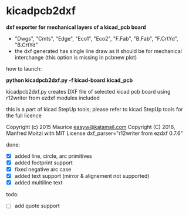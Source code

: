 # kicadpcb2dxf
**dxf exporter for mechanical layers of a kicad_pcb board**
- "Dwgs", "Cmts", "Edge", "Eco1", "Eco2", "F.Fab", "B.Fab", "F.CrtYd", "B.CrtYd"
- the dxf generated has single line draw as it should be for mechanical interchange (this option is missing in pcbnew plot)

how to launch:

**python kicadpcb2dxf.py -f kicad-board.kicad_pcb**

kicadpcb2dxf.py
  creates DXF file of selected kicad pcb board
  using r12writer from ezdxf modules included

  this is a part of kicad StepUp tools; please refer to kicad StepUp tools
  for the full licence

 Copyright (c) 2015 Maurice easyw@katamail.com
 Copyright (C) 2016, Manfred Moitzi with MIT License
 dxf_parser="r12writer from ezdxf 0.7.6"

done:
- [x] added line, circle, arc primitives
- [x] added footprint support
- [x] fixed negative arc case 
- [x] added text support (mirror & alignement not supported)
- [x] added multiline text

todo:
- [ ] add quote support

